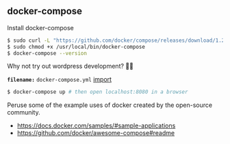 ## docker-compose

Install docker-compose

```bash
$ sudo curl -L "https://github.com/docker/compose/releases/download/1.29.2/docker-compose-$(uname -s)-$(uname -m)" -o /usr/local/bin/docker-compose
$ sudo chmod +x /usr/local/bin/docker-compose
$ docker-compose --version
```

Why not try out wordpress development? 🤷‍♂️

**`filename:`** `docker-compose.yml`
[import](./docker-compose.yml)

```bash
$ docker-compose up # then open localhost:8080 in a browser
```

Peruse some of the example uses of docker created by the open-source community.

- https://docs.docker.com/samples/#sample-applications
- https://github.com/docker/awesome-compose#readme
